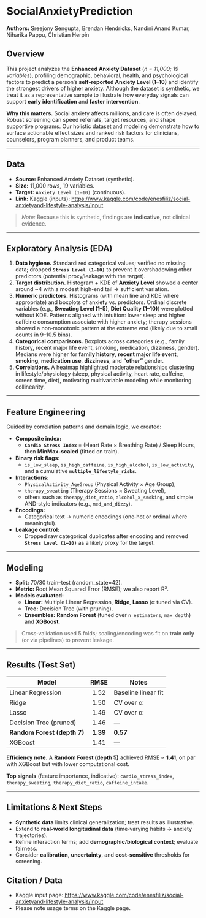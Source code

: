 # SocialAnxietyPrediction
**Authors:** Sreejony Sengupta, Brendan Hendricks, Nandini Anand Kumar, Niharika Pappu, Christian Herpin  

## Overview
This project analyzes the **Enhanced Anxiety Dataset** (*n = 11,000; 19 variables*), profiling demographic, behavioral, health, and psychological factors to predict a person’s **self‑reported Anxiety Level (1–10)** and identify the strongest drivers of higher anxiety. Although the dataset is synthetic, we treat it as a representative sample to illustrate how everyday signals can support **early identification** and **faster intervention**.

**Why this matters.** Social anxiety affects millions, and care is often delayed. Robust screening can speed referrals, target resources, and shape supportive programs. Our holistic dataset and modeling demonstrate how to surface actionable effect sizes and ranked risk factors for clinicians, counselors, program planners, and product teams.

---

## Data
- **Source:** Enhanced Anxiety Dataset (synthetic).  
- **Size:** 11,000 rows, 19 variables.  
- **Target:** `Anxiety Level (1–10)` (continuous).  
- **Link:** Kaggle (inputs): https://www.kaggle.com/code/enesfiliz/social-anxietyand-lifestyle-analysis/input

> *Note:* Because this is synthetic, findings are **indicative**, not clinical evidence.

---

## Exploratory Analysis (EDA)
1. **Data hygiene.** Standardized categorical values; verified no missing data; dropped **`Stress Level (1–10)`** to prevent it overshadowing other predictors (potential proxy/leakage with the target).  
2. **Target distribution.** Histogram + KDE of **Anxiety Level** showed a center around ~4 with a modest high-end tail → sufficient variation.  
3. **Numeric predictors.** Histograms (with mean line and KDE where appropriate) and boxplots of anxiety vs. predictors. Ordinal discrete variables (e.g., **Sweating Level (1–5)**, **Diet Quality (1–10)**) were plotted without KDE. Patterns aligned with intuition: lower sleep and higher caffeine consumption associate with higher anxiety; therapy sessions showed a non‑monotonic pattern at the extreme end (likely due to small counts in 9–10.5 bins).  
4. **Categorical comparisons.** Boxplots across categories (e.g., family history, recent major life event, smoking, medication, dizziness, gender). Medians were higher for **family history**, **recent major life event**, **smoking**, **medication use**, **dizziness**, and **“other”** gender.  
5. **Correlations.** A heatmap highlighted moderate relationships clustering in lifestyle/physiology (sleep, physical activity, heart rate, caffeine, screen time, diet), motivating multivariable modeling while monitoring collinearity.

---

## Feature Engineering
Guided by correlation patterns and domain logic, we created:

- **Composite index:**  
  - **`Cardio Stress Index`** = (Heart Rate × Breathing Rate) / Sleep Hours, then **MinMax‑scaled** (fitted on train).  
- **Binary risk flags:**  
  - `is_low_sleep`, `is_high_caffeine`, `is_high_alcohol`, `is_low_activity`, and a cumulative **`multiple_lifestyle_risks`**.  
- **Interactions:**  
  - `PhysicalActivity_AgeGroup` (Physical Activity × Age Group),  
  - `therapy_sweating` (Therapy Sessions × Sweating Level),  
  - others such as `therapy_diet_ratio`, `alcohol_x_smoking`, and simple AND‑style indicators (e.g., `med_and_dizzy`).  
- **Encodings:**  
  - Categorical text → numeric encodings (one‑hot or ordinal where meaningful).  
- **Leakage control:**  
  - Dropped raw categorical duplicates after encoding and removed **`Stress Level (1–10)`** as a likely proxy for the target.

---

## Modeling
- **Split:** 70/30 train–test (random_state=42).  
- **Metric:** Root Mean Squared Error (RMSE); we also report R².  
- **Models evaluated:**
  - **Linear:** Multiple Linear Regression, **Ridge**, **Lasso** (α tuned via CV).  
  - **Tree:** Decision Tree (with pruning).  
  - **Ensembles:** **Random Forest** (tuned over `n_estimators`, `max_depth`) and **XGBoost**.

> Cross‑validation used 5 folds; scaling/encoding was fit on **train only** (or via pipelines) to prevent leakage.

---

## Results (Test Set)
| Model              | RMSE | Notes|
|--------------------|:----:|------|
| Linear Regression  | 1.52 | Baseline linear fit |
| Ridge              | 1.50 | CV over α |
| Lasso              | 1.49 | CV over α |
| Decision Tree (pruned) | 1.46 | — | Single interpretable non‑linear model |
| **Random Forest (depth 7)** | **1.39** | **0.57** | Best RMSE; robust to non‑linearities/interactions |
| XGBoost            | 1.41 | —     | Competitive with RF; higher compute than shallow RF |

**Efficiency note.** A **Random Forest (depth 5)** achieved RMSE ≈ **1.41**, on par with XGBoost but with lower computational cost.  

**Top signals** (feature importance, indicative): `cardio_stress_index`, `therapy_sweating`, `therapy_diet_ratio`, `caffeine_intake`.

---

## Limitations & Next Steps
- **Synthetic data** limits clinical generalization; treat results as illustrative.  
- Extend to **real‑world longitudinal data** (time‑varying habits → anxiety trajectories).  
- Refine interaction terms; add **demographic/biological context**; evaluate fairness.  
- Consider **calibration**, **uncertainty**, and **cost‑sensitive** thresholds for screening.

## Citation / Data
- Kaggle input page: https://www.kaggle.com/code/enesfiliz/social-anxietyand-lifestyle-analysis/input  
- Please note usage terms on the Kaggle page.
